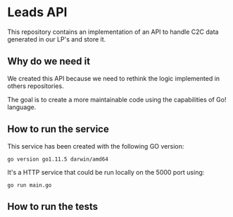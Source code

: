# Leads API

This repository contains an implementation of an API to handle C2C data generated in our LP's and store it.

## Why do we need it

We created this API because we need to rethink the logic implemented in others repositories.

The goal is to create a more maintainable code using the capabilities of Go! language.


## How to run the service

This service has been created with the following GO version:
```
go version go1.11.5 darwin/amd64
```

It's a HTTP service that could be run locally on the 5000 port using:
```
go run main.go
```

## How to run the tests